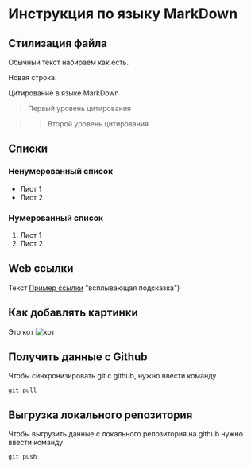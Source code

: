 # Инструкция по языку MarkDown

## Стилизация файла

Обычный текст набираем как есть.

Новая строка.

Цитирование в языке MarkDown

>Первый уровень цитирования

>>Второй уровень цитирования

## Списки

### Ненумерованный список

* Лист 1
* Лист 2

### Нумерованный список 
1. Лист 1
2. Лист 2

## Web ссылки

Текст [Пример ссылки](http.example.com) "всплывающая подсказка")


## Как добавлять картинки 

Это кот
![кот](%D0%BA%D0%BE%D1%82.HEIC)

## Получить данные с Github

Чтобы синхронизировать git с github, нужно ввести команду

```git pull```

## Выгрузка локального репозитория

Чтобы выгрузить данные с локального репозитория на github нужно ввести команду

```git push```











